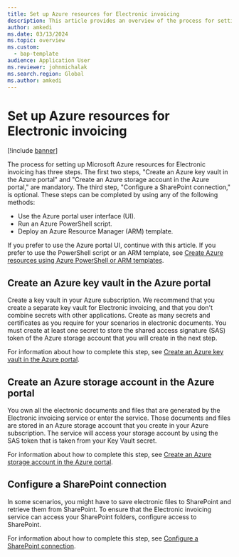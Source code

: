 ```yaml
---
title: Set up Azure resources for Electronic invoicing
description: This article provides an overview of the process for setting up Microsoft Azure resources for Electronic invoicing (RCS).
author: amkedi
ms.date: 03/13/2024
ms.topic: overview
ms.custom: 
  - bap-template
audience: Application User
ms.reviewer: johnmichalak
ms.search.region: Global
ms.author: amkedi
---
```


# Set up Azure resources for Electronic invoicing

[!include [banner](../../includes/banner.md)]

The process for setting up Microsoft Azure resources for Electronic invoicing has three steps. The first two steps, "Create an Azure key vault in the Azure portal" and "Create an Azure storage account in the Azure portal," are mandatory. The third step, "Configure a SharePoint connection," is optional. These steps can be completed by using any of the following methods:

- Use the Azure portal user interface (UI).
- Run an Azure PowerShell script.
- Deploy an Azure Resource Manager (ARM) template.

If you prefer to use the Azure portal UI, continue with this article. If you prefer to use the PowerShell script or an ARM template, see [Create Azure resources using Azure PowerShell or ARM templates](e-invoicing-set-up-azure-resources-automation.md).

## Create an Azure key vault in the Azure portal

Create a key vault in your Azure subscription. We recommend that you create a separate key vault for Electronic invoicing, and that you don't combine secrets with other applications. Create as many secrets and certificates as you require for your scenarios in electronic documents. You must create at least one secret to store the shared access signature (SAS) token of the Azure storage account that you will create in the next step.

For information about how to complete this step, see [Create an Azure key vault in the Azure portal](e-invoicing-create-azure-key-vault-azure-portal.md).

## Create an Azure storage account in the Azure portal

You own all the electronic documents and files that are generated by the Electronic invoicing service or enter the service. Those documents and files are stored in an Azure storage account that you create in your Azure subscription. The service will access your storage account by using the SAS token that is taken from your Key Vault secret.

For information about how to complete this step, see [Create an Azure storage account in the Azure portal](e-invoicing-create-azure-storage-account-azure-portal.md).

## Configure a SharePoint connection

In some scenarios, you might have to save electronic files to SharePoint and retrieve them from SharePoint. To ensure that the Electronic invoicing service can access your SharePoint folders, configure access to SharePoint.

For information about how to complete this step, see [Configure a SharePoint connection](e-invoicing-create-sharepoint-connection.md).
